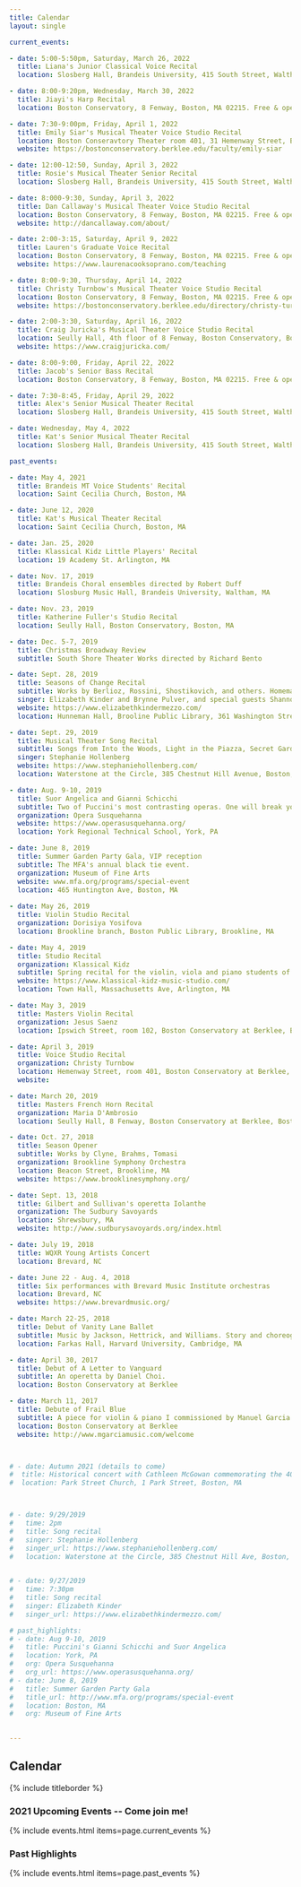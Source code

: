 ```yaml
---
title: Calendar
layout: single

current_events:

- date: 5:00-5:50pm, Saturday, March 26, 2022
  title: Liana's Junior Classical Voice Recital
  location: Slosberg Hall, Brandeis University, 415 South Street, Waltham, MA 02453. Free & open to the public.

- date: 8:00-9:20pm, Wednesday, March 30, 2022
  title: Jiayi's Harp Recital
  location: Boston Conservatory, 8 Fenway, Boston, MA 02215. Free & open to the public.

- date: 7:30-9:00pm, Friday, April 1, 2022
  title: Emily Siar's Musical Theater Voice Studio Recital
  location: Boston Conseravtory Theater room 401, 31 Hemenway Street, Boston, MA 02115. Free & open to the public. 
  website: https://bostonconservatory.berklee.edu/faculty/emily-siar

- date: 12:00-12:50, Sunday, April 3, 2022
  title: Rosie's Musical Theater Senior Recital
  location: Slosberg Hall, Brandeis University, 415 South Street, Waltham, MA 02453. Free & open to the public.

- date: 8:000-9:30, Sunday, April 3, 2022
  title: Dan Callaway's Musical Theater Voice Studio Recital
  location: Boston Conservatory, 8 Fenway, Boston, MA 02215. Free & open to the public.
  website: http://dancallaway.com/about/

- date: 2:00-3:15, Saturday, April 9, 2022
  title: Lauren's Graduate Voice Recital
  location: Boston Conservatory, 8 Fenway, Boston, MA 02215. Free & open to the public.
  website: https://www.laurenacooksoprano.com/teaching

- date: 8:00-9:30, Thursday, April 14, 2022
  title: Christy Turnbow's Musical Theater Voice Studio Recital
  location: Boston Conservatory, 8 Fenway, Boston, MA 02215. Free & open to the public.
  website: https://bostonconservatory.berklee.edu/directory/christy-turnbow

- date: 2:00-3:30, Saturday, April 16, 2022
  title: Craig Juricka's Musical Theater Voice Studio Recital
  location: Seully Hall, 4th floor of 8 Fenway, Boston Conservatory, Boston, MA 02115. Free & open to the public.
  website: https://www.craigjuricka.com/

- date: 8:00-9:00, Friday, April 22, 2022
  title: Jacob's Senior Bass Recital
  location: Boston Conservatory, 8 Fenway, Boston, MA 02215. Free & open to the public.

- date: 7:30-8:45, Friday, April 29, 2022
  title: Alex's Senior Musical Theater Recital
  location: Slosberg Hall, Brandeis University, 415 South Street, Waltham, MA 02453. Free & open to the public.

- date: Wednesday, May 4, 2022
  title: Kat's Senior Musical Theater Recital
  location: Slosberg Hall, Brandeis University, 415 South Street, Waltham, MA 02453. Free & open to the public.

past_events:

- date: May 4, 2021
  title: Brandeis MT Voice Students' Recital
  location: Saint Cecilia Church, Boston, MA

- date: June 12, 2020
  title: Kat's Musical Theater Recital
  location: Saint Cecilia Church, Boston, MA

- date: Jan. 25, 2020
  title: Klassical Kidz Little Players' Recital
  location: 19 Academy St. Arlington, MA

- date: Nov. 17, 2019
  title: Brandeis Choral ensembles directed by Robert Duff
  location: Slosburg Music Hall, Brandeis University, Waltham, MA

- date: Nov. 23, 2019
  title: Katherine Fuller's Studio Recital
  location: Seully Hall, Boston Conservatory, Boston, MA

- date: Dec. 5-7, 2019
  title: Christmas Broadway Review
  subtitle: South Shore Theater Works directed by Richard Bento

- date: Sept. 28, 2019
  title: Seasons of Change Recital
  subtitle: Works by Berlioz, Rossini, Shostikovich, and others. Homemade, autumnal refreshments to follow.
  singer: Elizabeth Kinder and Brynne Pulver, and special guests Shannon Grace and David Dziardziel
  website: https://www.elizabethkindermezzo.com/
  location: Hunneman Hall, Brooline Public Library, 361 Washington Street, Brookline, MA

- date: Sept. 29, 2019
  title: Musical Theater Song Recital
  subtitle: Songs from Into the Woods, Light in the Piazza, Secret Garden, Show Boat and more.
  singer: Stephanie Hollenberg
  website: https://www.stephaniehollenberg.com/
  location: Waterstone at the Circle, 385 Chestnut Hill Avenue, Boston, MA

- date: Aug. 9-10, 2019
  title: Suor Angelica and Gianni Schicchi
  subtitle: Two of Puccini's most contrasting operas. One will break your heart and the other will make you laugh until your sides hurt. Each 50 minutes long, with a 15 minute intermission between. Refreshments available for purchase.
  organization: Opera Susquehanna
  website: https://www.operasusquehanna.org/
  location: York Regional Technical School, York, PA

- date: June 8, 2019
  title: Summer Garden Party Gala, VIP reception
  subtitle: The MFA's annual black tie event.
  organization: Museum of Fine Arts
  website: www.mfa.org/programs/special-event
  location: 465 Huntington Ave, Boston, MA
   
- date: May 26, 2019
  title: Violin Studio Recital
  organization: Dorisiya Yosifova
  location: Brookline branch, Boston Public Library, Brookline, MA

- date: May 4, 2019
  title: Studio Recital
  organization: Klassical Kidz
  subtitle: Spring recital for the violin, viola and piano students of Lydia and Adrienne Bassett, owners of Klassical Kidz Music Studio.
  website: https://www.klassical-kidz-music-studio.com/
  location: Town Hall, Massachusetts Ave, Arlington, MA

- date: May 3, 2019
  title: Masters Violin Recital
  organization: Jesus Saenz
  location: Ipswich Street, room 102, Boston Conservatory at Berklee, Boston, MA

- date: April 3, 2019
  title: Voice Studio Recital
  organization: Christy Turnbow
  location: Hemenway Street, room 401, Boston Conservatory at Berklee, Boston, MA
  website: 

- date: March 20, 2019
  title: Masters French Horn Recital
  organization: Maria D'Ambrosio
  location: Seully Hall, 8 Fenway, Boston Conservatory at Berklee, Boston, MA 

- date: Oct. 27, 2018
  title: Season Opener
  subtitle: Works by Clyne, Brahms, Tomasi
  organization: Brookline Symphony Orchestra
  location: Beacon Street, Brookline, MA
  website: https://www.brooklinesymphony.org/

- date: Sept. 13, 2018
  title: Gilbert and Sullivan's operetta Iolanthe
  organization: The Sudbury Savoyards
  location: Shrewsbury, MA
  website: http://www.sudburysavoyards.org/index.html

- date: July 19, 2018
  title: WQXR Young Artists Concert
  location: Brevard, NC

- date: June 22 - Aug. 4, 2018
  title: Six performances with Brevard Music Institute orchestras
  location: Brevard, NC
  website: https://www.brevardmusic.org/

- date: March 22-25, 2018
  title: Debut of Vanity Lane Ballet
  subtitle: Music by Jackson, Hettrick, and Williams. Story and choreography by LaToya Princess Jackson.
  location: Farkas Hall, Harvard University, Cambridge, MA

- date: April 30, 2017
  title: Debut of A Letter to Vanguard
  subtitle: An operetta by Daniel Choi.
  location: Boston Conservatory at Berklee

- date: March 11, 2017
  title: Debute of Frail Blue
  subtitle: A piece for violin & piano I commissioned by Manuel Garcia Albornoz.
  location: Boston Conservatory at Berklee
  website: http://www.mgarciamusic.com/welcome



# - date: Autumn 2021 (details to come)
#  title: Historical concert with Cathleen McGowan commemorating the 401st anniversary of the Mayflower's landing in Plymouth
#  location: Park Street Church, 1 Park Street, Boston, MA



# - date: 9/29/2019
#   time: 2pm
#   title: Song recital
#   singer: Stephanie Hollenberg
#   singer_url: https://www.stephaniehollenberg.com/
#   location: Waterstone at the Circle, 385 Chestnut Hill Ave, Boston, MA 02135
  

# - date: 9/27/2019
#   time: 7:30pm
#   title: Song recital
#   singer: Elizabeth Kinder
#   singer_url: https://www.elizabethkindermezzo.com/

# past_highlights:
# - date: Aug 9-10, 2019
#   title: Puccini's Gianni Schicchi and Suor Angelica
#   location: York, PA
#   org: Opera Susquehanna
#   org_url: https://www.operasusquehanna.org/
# - date: June 8, 2019
#   title: Summer Garden Party Gala
#   title_url: http://www.mfa.org/programs/special-event
#   location: Boston, MA
#   org: Museum of Fine Arts
  

---
```


## Calendar

<!--
    nobody can see this 
-->

{% include titleborder %}

### 2021 Upcoming Events -- Come join me!

{% include events.html items=page.current_events %}

### Past Highlights

{% include events.html items=page.past_events %}
